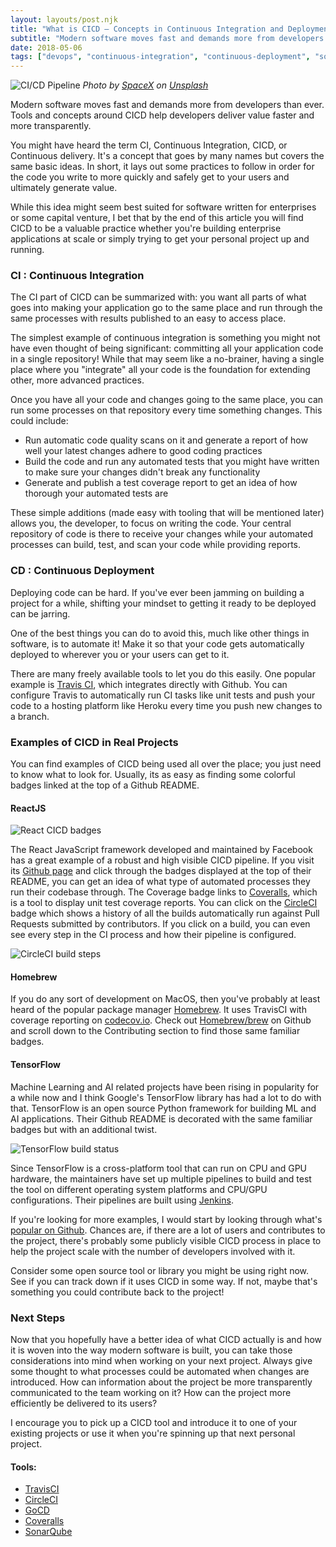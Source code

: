 ```yaml
---
layout: layouts/post.njk
title: "What is CICD — Concepts in Continuous Integration and Deployment"
subtitle: "Modern software moves fast and demands more from developers than ever. Tools and concepts around CICD help developers deliver value faster and more transparently."
date: 2018-05-06
tags: ["devops", "continuous-integration", "continuous-deployment", "software-development"]
---
```


![CI/CD Pipeline](https://cdn-images-1.medium.com/max/1200/0*KdQcn48WQsYhVIC2.)
*Photo by [SpaceX](https://unsplash.com/@spacex?utm_source=medium&utm_medium=referral) on [Unsplash](https://unsplash.com?utm_source=medium&utm_medium=referral)*

Modern software moves fast and demands more from developers than ever. Tools and concepts around CICD help developers deliver value faster and more transparently.

You might have heard the term CI, Continuous Integration, CICD, or Continuous delivery. It's a concept that goes by many names but covers the same basic ideas. In short, it lays out some practices to follow in order for the code you write to more quickly and safely get to your users and ultimately generate value.

While this idea might seem best suited for software written for enterprises or some capital venture, I bet that by the end of this article you will find CICD to be a valuable practice whether you're building enterprise applications at scale or simply trying to get your personal project up and running.

### CI : Continuous Integration

The CI part of CICD can be summarized with: you want all parts of what goes into making your application go to the same place and run through the same processes with results published to an easy to access place.

The simplest example of continuous integration is something you might not have even thought of being significant: committing all your application code in a single repository! While that may seem like a no-brainer, having a single place where you "integrate" all your code is the foundation for extending other, more advanced practices.

Once you have all your code and changes going to the same place, you can run some processes on that repository every time something changes. This could include:

* Run automatic code quality scans on it and generate a report of how well your latest changes adhere to good coding practices
* Build the code and run any automated tests that you might have written to make sure your changes didn't break any functionality
* Generate and publish a test coverage report to get an idea of how thorough your automated tests are

These simple additions (made easy with tooling that will be mentioned later) allows you, the developer, to focus on writing the code. Your central repository of code is there to receive your changes while your automated processes can build, test, and scan your code while providing reports.

### CD : Continuous Deployment

Deploying code can be hard. If you've ever been jamming on building a project for a while, shifting your mindset to getting it ready to be deployed can be jarring.

One of the best things you can do to avoid this, much like other things in software, is to automate it! Make it so that your code gets automatically deployed to wherever you or your users can get to it.

There are many freely available tools to let you do this easily. One popular example is [Travis CI](https://travis-ci.com/), which integrates directly with Github. You can configure Travis to automatically run CI tasks like unit tests and push your code to a hosting platform like Heroku every time you push new changes to a branch.

### Examples of CICD in Real Projects

You can find examples of CICD being used all over the place; you just need to know what to look for. Usually, its as easy as finding some colorful badges linked at the top of a Github README.

#### ReactJS

![React CICD badges](https://cdn-images-1.medium.com/max/800/1*XphK15Zv2ANybcW288qN6A.png)

The React JavaScript framework developed and maintained by Facebook has a great example of a robust and high visible CICD pipeline. If you visit its [Github page](https://github.com/facebook/react) and click through the badges displayed at the top of their README, you can get an idea of what type of automated processes they run their codebase through. The Coverage badge links to [Coveralls](https://coveralls.io/), which is a tool to display unit test coverage reports. You can click on the [CircleCI](https://circleci.com/gh/facebook/react) badge which shows a history of all the builds automatically run against Pull Requests submitted by contributors. If you click on a build, you can even see every step in the CI process and how their pipeline is configured.

![CircleCI build steps](https://cdn-images-1.medium.com/max/800/1*efvjxrDcIsW3Vkc2UG-7Rg.png)

#### Homebrew

If you do any sort of development on MacOS, then you've probably at least heard of the popular package manager [Homebrew](https://github.com/Homebrew/brew#contributing). It uses TravisCI with coverage reporting on [codecov.io](https://codecov.io/gh/Homebrew/brew). Check out [Homebrew/brew](https://codecov.io/gh/Homebrew/brew) on Github and scroll down to the Contributing section to find those same familiar badges.

#### TensorFlow

Machine Learning and AI related projects have been rising in popularity for a while now and I think Google's TensorFlow library has had a lot to do with that. TensorFlow is an open source Python framework for building ML and AI applications. Their Github README is decorated with the same familiar badges but with an additional twist.

![TensorFlow build status](https://cdn-images-1.medium.com/max/800/1*sWXSg7ezlnPTAUAjVn2qYw.png)

Since TensorFlow is a cross-platform tool that can run on CPU and GPU hardware, the maintainers have set up multiple pipelines to build and test the tool on different operating system platforms and CPU/GPU configurations. Their pipelines are built using [Jenkins](https://jenkins.io/).

If you're looking for more examples, I would start by looking through what's [popular on Github](https://github.com/search?q=stars:%3E1&s=stars&type=Repositories). Chances are, if there are a lot of users and contributes to the project, there's probably some publicly visible CICD process in place to help the project scale with the number of developers involved with it.

Consider some open source tool or library you might be using right now. See if you can track down if it uses CICD in some way. If not, maybe that's something you could contribute back to the project!

### Next Steps

Now that you hopefully have a better idea of what CICD actually is and how it is woven into the way modern software is built, you can take those considerations into mind when working on your next project. Always give some thought to what processes could be automated when changes are introduced. How can information about the project be more transparently communicated to the team working on it? How can the project more efficiently be delivered to its users?

I encourage you to pick up a CICD tool and introduce it to one of your existing projects or use it when you're spinning up that next personal project.

#### Tools:

* [TravisCI](https://travis-ci.com/getting_started)
* [CircleCI](https://circleci.com/)
* [GoCD](https://www.gocd.org/)
* [Coveralls](https://coveralls.io/)
* [SonarQube](https://www.sonarqube.org/)